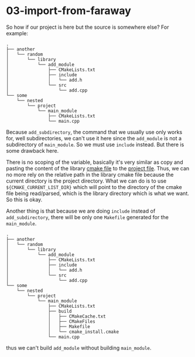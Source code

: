 # 03-import-from-faraway

So how if our project is here but the source is somewhere else? For example:
```
.
├── another
│   └── random
│       └── library
│           └── add_module
│               ├── CMakeLists.txt
│               ├── include
│               │   └── add.h
│               └── src
│                   └── add.cpp
└── some
    └── nested
        └── project
            └── main_module
                ├── CMakeLists.txt
                └── main.cpp
```
Because `add_subdirectory`, the command that we usually use only works for, well subdirectories, we can't use it here since the `add_module` is not a subdirectory of `main_module`. So we must use `include` instead. But there is some drawback here.

There is no scoping of the variable, basically it's very similar as copy and pasting the content of the library [cmake file](`./another/random/library/add_module/CMakeLists.txt`) to the [project file](`./some/nested/project/main_module/CMakeLists.txt`). Thus, we can no more rely on the relative path in the library cmake file because the current directory is the project directory. What we can do is to use `${CMAKE_CURRENT_LIST_DIR}` which will point to the directory of the cmake file being read/parsed, which is the library directory which is what we want. So this is okay.

Another thing is that because we are doing `include` instead of `add_subdirectory`, there will be only one `Makefile` generated for the `main_module`.
```
.
├── another
│   └── random
│       └── library
│           └── add_module
│               ├── CMakeLists.txt
│               ├── include
│               │   └── add.h
│               └── src
│                   └── add.cpp
└── some
    └── nested
        └── project
            └── main_module
                ├── CMakeLists.txt
                ├── build
                │   ├── CMakeCache.txt
                │   ├── CMakeFiles
                │   ├── Makefile
                │   └── cmake_install.cmake
                └── main.cpp
```
thus we can't build `add_module` without building `main_module`.